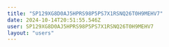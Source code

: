 ```yaml
---
title: "SP129XG8D0AJ5HPRS98P5PS7X1RSNQ26T0H9MEHV7"
date: 2024-10-14T20:51:55.546Z
user: SP129XG8D0AJ5HPRS98P5PS7X1RSNQ26T0H9MEHV7
layout: "users"
---
```

    